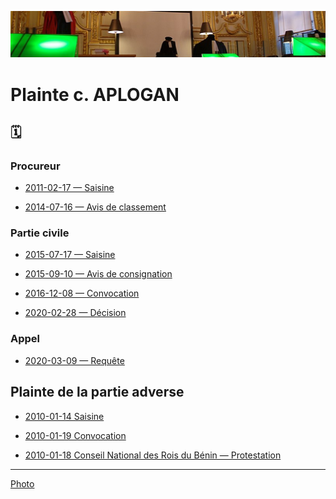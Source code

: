 ![image-mise-en-avant](../_aux/assises_Commons.png)
<!--![image-mise-en-avant](../_aux/scac2010.png)-->

# Plainte c. APLOGAN

## 🗓️

### Procureur
* [2011-02-17 — Saisine](../pieces/identifiant/774a6ab9)

* [2014-07-16 — Avis de classement](../pieces/identifiant/18c1da54)

### Partie civile

* [2015-07-17 — Saisine](../pieces/identifiant/90f57e28)

* [2015-09-10 — Avis de consignation](../pieces/identifiant/27d1fe25)

* [2016-12-08 — Convocation](../pieces/identifiant/d2dc8868)

* <a id="decision-1"></a>[2020-02-28 — Décision](../pieces/identifiant/2ec03cd5)

### Appel

* [2020-03-09 — Requête](../pieces/identifiant/f3870505)


## Plainte de la partie adverse

* [2010-01-14 Saisine](../pieces/identifiant/2a0937ce)

* [2010-01-19 Convocation](../pieces/identifiant/343e279)

* [2010-01-18 Conseil National des Rois du Bénin — Protestation](../pieces/identifiant/1bcfebde)

---
[Photo](./cewiki-attrib.md#assises)
<!--[Photo](./cewiki-attrib.md#scac)-->
